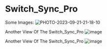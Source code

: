# Switch_Sync_Pro

Some Images:
![PHOTO-2023-09-21-21-18-10](https://github.com/abby1712/Switch_Sync_Pro/assets/72368959/93eb18fd-2bf7-4c5a-89c2-3ab2d3da541f)

Another View Of The Switch_Sync_Pro
![image](https://github.com/abby1712/Switch_Sync_Pro/assets/72368959/e351cb50-c736-4527-9eb7-35a947d8de4a)


Another View Of The Switch_Sync_Pro
![image](https://github.com/abby1712/Switch_Sync_Pro/assets/72368959/eb2ff9b8-c9b6-4ff4-8146-84c0c16d91f6)
